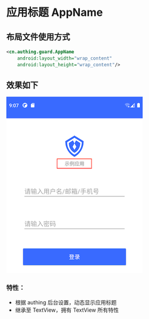 # 应用标题 AppName

## 布局文件使用方式
```xml
<cn.authing.guard.AppName
    android:layout_width="wrap_content"
    android:layout_height="wrap_content"/>
```

## 效果如下

![](./images/app_name.png)

### 特性：
* 根据 authing 后台设置，动态显示应用标题
* 继承至 TextView，拥有 TextView 所有特性

<br>
